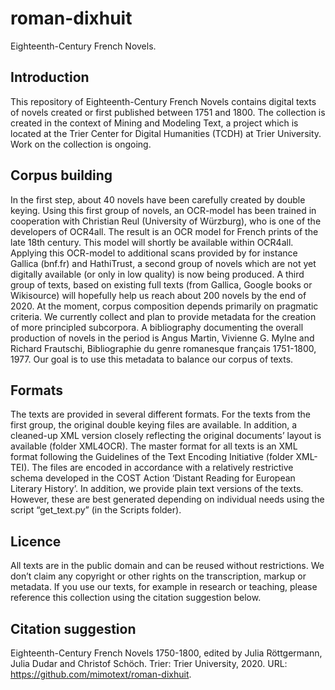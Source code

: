 # roman-dixhuit
Eighteenth-Century French Novels.
## Introduction
This repository of Eighteenth-Century French Novels contains digital texts of novels created or first published between 1751 and 1800. The collection is created in the context of Mining and Modeling Text, a project which is located at the Trier Center for Digital Humanities (TCDH) at Trier University. Work on the collection is ongoing.
## Corpus building
In the first step, about 40 novels have been carefully created by double keying. Using this first group of novels, an OCR-model has been trained in cooperation with Christian Reul (University of Würzburg), who is one of the developers of OCR4all. The result is an OCR model for French prints of the late 18th century. This model will shortly be available within OCR4all. 
Applying this OCR-model to additional scans provided by for instance Gallica (bnf.fr) and HathiTrust, a second group of novels which are not yet digitally available (or only in low quality) is now being produced. 
A third group of texts, based on existing full texts (from Gallica, Google books or Wikisource) will hopefully help us reach about 200 novels by the end of 2020.
At the moment, corpus composition depends primarily on pragmatic criteria. We currently collect and plan to provide metadata for the creation of more principled subcorpora. A bibliography documenting the overall production of novels in the period is Angus Martin, Vivienne G. Mylne and Richard Frautschi, Bibliographie du genre romanesque français 1751-1800, 1977. Our goal is to use this metadata to balance our corpus of texts.
## Formats
The texts are provided in several different formats. For the texts from the first group, the original double keying files are available. In addition, a cleaned-up XML version closely reflecting the original documents’ layout is available (folder XML4OCR). 
The master format for all texts is an XML format following the Guidelines of the Text Encoding Initiative (folder XML-TEI). The files are encoded in accordance with a relatively restrictive schema developed in the COST Action ‘Distant Reading for European Literary History’. 
In addition, we provide plain text versions of the texts. However, these are best generated depending on individual needs using the script “get_text.py” (in the Scripts folder). 
## Licence
All texts are in the public domain and can be reused without restrictions. We don’t claim any copyright or other rights on the transcription, markup or metadata. If you use our texts, for example in research or teaching, please reference this collection using the citation suggestion below. 
## Citation suggestion
Eighteenth-Century French Novels 1750-1800, edited by Julia Röttgermann, Julia Dudar and Christof Schöch. Trier: Trier University, 2020. URL: https://github.com/mimotext/roman-dixhuit. 

